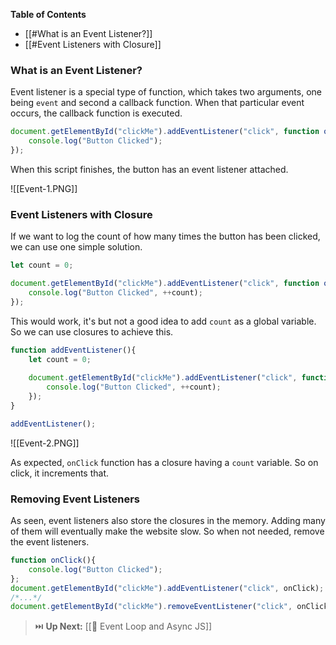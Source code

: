 
**Table of Contents**

- [[#What is an Event Listener?]]
- [[#Event Listeners with Closure]]

### What is an Event Listener?

Event listener is a special type of function, which takes two arguments, one being `event` and second a callback function. When that particular event occurs, the callback function is executed.

```js
document.getElementById("clickMe").addEventListener("click", function onClick(){
	console.log("Button Clicked");
});
```

When this script finishes, the button has an event listener attached. 

![[Event-1.PNG]]

### Event Listeners with Closure

If we want to log the count of how many times the button has been clicked, we can use one simple solution.

```js
let count = 0;

document.getElementById("clickMe").addEventListener("click", function onClick(){
	console.log("Button Clicked", ++count);
});

```

This would work, it's but not a good idea to add `count` as a global variable. So we can use closures to achieve this.

```js
function addEventListener(){
	let count = 0;
	
	document.getElementById("clickMe").addEventListener("click", function onClick(){
		console.log("Button Clicked", ++count);
	});
}

addEventListener();
```

![[Event-2.PNG]]

As expected, `onClick` function has a closure having a `count` variable. So on click, it increments that.

### Removing Event Listeners

As seen, event listeners also store the closures in the memory. Adding many of them will eventually make the website slow. So when not needed, remove the event listeners.

```js
function onClick(){
	console.log("Button Clicked");
};
document.getElementById("clickMe").addEventListener("click", onClick);
/*...*/
document.getElementById("clickMe").removeEventListener("click", onClick);
```

>⏭️ **Up Next:**  [[🔁 Event Loop and Async JS]]
